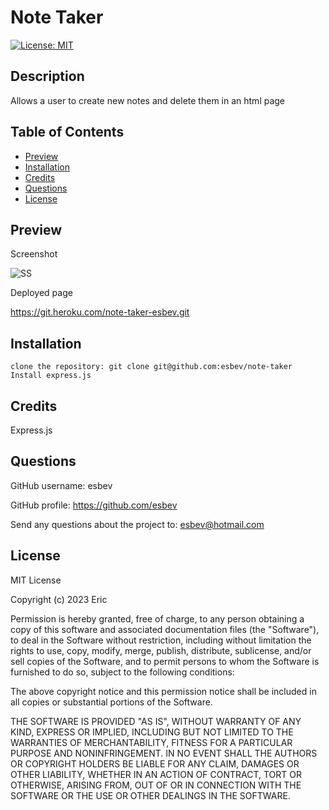 # Note Taker

[![License: MIT](https://img.shields.io/badge/License-MIT-yellow.svg)](https://opensource.org/licenses/MIT)

## Description

Allows a user to create new notes and delete them in an html page

## Table of Contents
- [Preview](#preview)
- [Installation](#installation)
- [Credits](#credits)
- [Questions](#questions)
- [License](#license)

## Preview

Screenshot

![SS]()

Deployed page

https://git.heroku.com/note-taker-esbev.git

## Installation

    clone the repository: git clone git@github.com:esbev/note-taker
    Install express.js

## Credits

Express.js

## Questions

GitHub username: esbev

GitHub profile: https://github.com/esbev

Send any questions about the project to: esbev@hotmail.com

## License

MIT License

Copyright (c) 2023 Eric

Permission is hereby granted, free of charge, to any person obtaining a copy
of this software and associated documentation files (the "Software"), to deal
in the Software without restriction, including without limitation the rights
to use, copy, modify, merge, publish, distribute, sublicense, and/or sell
copies of the Software, and to permit persons to whom the Software is
furnished to do so, subject to the following conditions:

The above copyright notice and this permission notice shall be included in all
copies or substantial portions of the Software.

THE SOFTWARE IS PROVIDED "AS IS", WITHOUT WARRANTY OF ANY KIND, EXPRESS OR
IMPLIED, INCLUDING BUT NOT LIMITED TO THE WARRANTIES OF MERCHANTABILITY,
FITNESS FOR A PARTICULAR PURPOSE AND NONINFRINGEMENT. IN NO EVENT SHALL THE
AUTHORS OR COPYRIGHT HOLDERS BE LIABLE FOR ANY CLAIM, DAMAGES OR OTHER
LIABILITY, WHETHER IN AN ACTION OF CONTRACT, TORT OR OTHERWISE, ARISING FROM,
OUT OF OR IN CONNECTION WITH THE SOFTWARE OR THE USE OR OTHER DEALINGS IN THE
SOFTWARE.